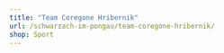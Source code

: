 ```yaml
---
title: "Team Coregone Hribernik"
url: /schwarzach-im-pongau/team-coregone-hribernik/
shop: Sport
---
```

